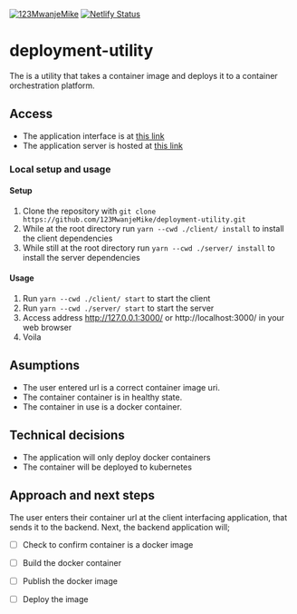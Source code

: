 [![123MwanjeMike](https://circleci.com/gh/123MwanjeMike/deployment-utility.svg?style=shield)](https://app.circleci.com/pipelines/github/123MwanjeMike/deployment-utility) 
[![Netlify Status](https://api.netlify.com/api/v1/badges/327795a5-819b-44ad-8c00-cd7eaf52584a/deploy-status)](https://app.netlify.com/sites/naughty-wozniak-83568f/deploys)

# deployment-utility
The is a utility that takes a container image and deploys it to a container orchestration platform.

## Access
- The application interface is at [this link](https://container-deployer.netlify.app/)
- The application server is hosted at [this link](https://container-deployer.herokuapp.com/)

### Local setup and usage
#### Setup
1. Clone the repository with 
  `git clone https://github.com/123MwanjeMike/deployment-utility.git`
2. While at the root directory run `yarn --cwd ./client/ install` to install the client dependencies
3. While still at the root directory run `yarn --cwd ./server/ install` to install the server dependencies
#### Usage
1. Run `yarn --cwd ./client/ start` to start the client
2. Run `yarn --cwd ./server/ start` to start the server
3. Access address http://127.0.0.1:3000/ or http://localhost:3000/ in your web browser<br/>
4. Voila

## Asumptions
- The user entered url is a correct container image uri.
- The container container is in healthy state.
- The container in use is a docker container.

## Technical decisions
- The application will only deploy docker containers
- The container will be deployed to kubernetes

## Approach and next steps
The user enters their container url at the client interfacing application, that sends it to the backend.
Next, the backend application will;
- [ ] Check to confirm container is a docker image
- [ ] Build the docker container
- [ ] Publish the docker image
- [ ] Deploy the image
  
